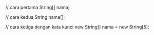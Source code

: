 // cara pertama
String[] nama;

// cara kedua
String nama[];

// cara ketiga dengan kata kunci new
String[] nama = new String[5];
